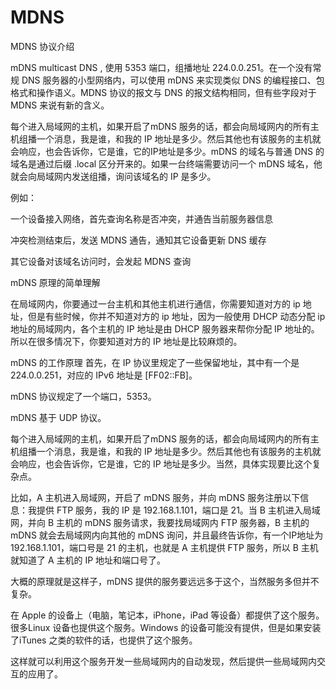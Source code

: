 # MDNS

MDNS 协议介绍

mDNS multicast DNS , 使用 5353 端口，组播地址 224.0.0.251。在一个没有常规 DNS 服务器的小型网络内，可以使用 mDNS 来实现类似 DNS 的编程接口、包格式和操作语义。MDNS 协议的报文与 DNS 的报文结构相同，但有些字段对于 MDNS 来说有新的含义。

每个进入局域网的主机，如果开启了mDNS 服务的话，都会向局域网内的所有主机组播一个消息，我是谁，和我的 IP 地址是多少。然后其他也有该服务的主机就会响应，也会告诉你，它是谁，它的IP地址是多少。mDNS 的域名与普通 DNS 的域名是通过后缀 .local 区分开来的。如果一台终端需要访问一个 mDNS 域名，他就会向局域网内发送组播，询问该域名的 IP 是多少。

例如：

一个设备接入网络，首先查询名称是否冲突，并通告当前服务器信息

冲突检测结束后，发送 MDNS 通告，通知其它设备更新 DNS 缓存

其它设备对该域名访问时，会发起 MDNS 查询

mDNS 原理的简单理解

在局域网内，你要通过一台主机和其他主机进行通信，你需要知道对方的 ip 地址，但是有些时候，你并不知道对方的 ip 地址，因为一般使用 DHCP 动态分配 ip 地址的局域网内，各个主机的 IP 地址是由 DHCP 服务器来帮你分配 IP 地址的。所以在很多情况下，你要知道对方的 IP 地址是比较麻烦的。

mDNS 的工作原理
首先，在 IP 协议里规定了一些保留地址，其中有一个是 224.0.0.251，对应的 IPv6 地址是 [FF02::FB]。

mDNS 协议规定了一个端口，5353。

mDNS 基于 UDP 协议。

每个进入局域网的主机，如果开启了mDNS 服务的话，都会向局域网内的所有主机组播一个消息，我是谁，和我的 IP 地址是多少。然后其他也有该服务的主机就会响应，也会告诉你，它是谁，它的 IP 地址是多少。当然，具体实现要比这个复杂点。

比如，A 主机进入局域网，开启了 mDNS 服务，并向 mDNS 服务注册以下信息：我提供 FTP 服务，我的 IP 是 192.168.1.101，端口是 21。当 B 主机进入局域网，并向 B 主机的 mDNS 服务请求，我要找局域网内 FTP 服务器，B 主机的 mDNS 就会去局域网内向其他的 mDNS 询问，并且最终告诉你，有一个IP地址为 192.168.1.101，端口号是 21 的主机，也就是 A 主机提供 FTP 服务，所以 B 主机就知道了 A 主机的 IP 地址和端口号了。

大概的原理就是这样子，mDNS 提供的服务要远远多于这个，当然服务多但并不复杂。

在 Apple 的设备上（电脑，笔记本，iPhone，iPad 等设备）都提供了这个服务。很多Linux 设备也提供这个服务。Windows 的设备可能没有提供，但是如果安装了iTunes 之类的软件的话，也提供了这个服务。

这样就可以利用这个服务开发一些局域网内的自动发现，然后提供一些局域网内交互的应用了。
